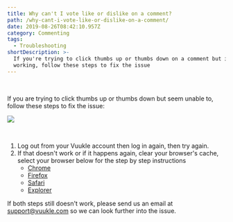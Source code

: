 ```yaml
---
title: Why can't I vote like or dislike on a comment?
path: /why-cant-i-vote-like-or-dislike-on-a-comment/
date: 2019-08-26T08:42:10.957Z
category: Commenting
tags:
  - Troubleshooting
shortDescription: >-
  If you're trying to click thumbs up or thumbs down on a comment but isn't
  working, follow these steps to fix the issue
---
```

<br>

If you are trying to click thumbs up or thumbs down but seem unable to, follow these steps to fix the issue:

![](/img/voting.gif)

<br>

1. Log out from your Vuukle account then log in again, then try again.
2. If that doesn't work or if it happens again, clear your browser's cache, select your browser below for the step by step instructions
   * [Chrome](https://support.google.com/accounts/answer/32050)
   * [Firefox](https://support.mozilla.org/en-US/kb/how-clear-firefox-cache)
   * [Safari](https://clear-my-cache.com/apple-mac-os/safari.html)
   * [Explorer](https://clear-my-cache.com/windows/internet-explorer-11.html)

If both steps still doesn't work, please send us an email at support@vuukle.com so we can look further into the issue.
